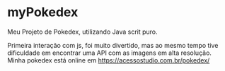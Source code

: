 # myPokedex

Meu Projeto de Pokedex, utilizando Java scrit puro. 

Primeira interação com js, foi muito divertido, mas ao mesmo tempo tive dificuldade em encontrar uma API com as imagens em alta resolução. 
Minha pokedex está online em https://acessostudio.com.br/pokedex/

